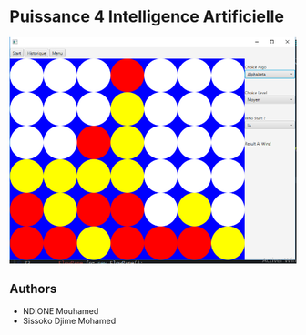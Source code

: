 # Puissance 4 Intelligence Artificielle
![](Image/screen.png)

## Authors

* NDIONE Mouhamed 
* Sissoko Djime Mohamed

